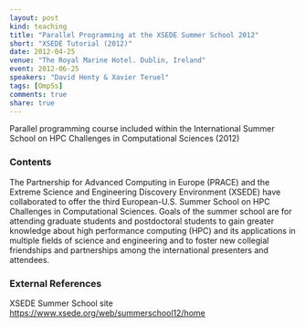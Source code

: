 ```yaml
---
layout: post
kind: teaching
title: "Parallel Programming at the XSEDE Summer School 2012"
short: "XSEDE Tutorial (2012)"
date: 2012-04-25
venue: "The Royal Marine Hotel. Dublin, Ireland"
event: 2012-06-25
speakers: "David Henty & Xavier Teruel"
tags: [OmpSs]
comments: true
share: true
---
```


Parallel programming course included within the International Summer School on
HPC Challenges in Computational Sciences (2012)


### Contents

The Partnership for Advanced Computing in Europe (PRACE) and the Extreme
Science and Engineering Discovery Environment (XSEDE) have collaborated to
offer the third European-U.S. Summer School on HPC Challenges in Computational
Sciences. Goals of the summer school are for attending graduate students and
postdoctoral students to gain greater knowledge about high performance
computing (HPC) and its applications in multiple fields of science and
engineering and to foster new collegial friendships and partnerships among the
international presenters and attendees.

### External References

XSEDE Summer School site  <https://www.xsede.org/web/summerschool12/home>

